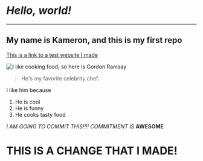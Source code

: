 # ***Hello, world!***
---
## My name is Kameron, and this is my first repo

[This is a link to a test website I made](https://kgano-ucsd.github.io/cse15l-lab-reports/index2.html)

![I like cooking food, so here is Gordon Ramsay](https://imagesvc.meredithcorp.io/v3/mm/image?url=https%3A%2F%2Fstatic.onecms.io%2Fwp-content%2Fuploads%2Fsites%2F6%2F2018%2F09%2Fgordon-ramsay-hells-kitchen-02-2000.jpg)

> He's my favorite celebrity chef.

I like him because
1. He is cool
2. He is funny
3. He cooks tasty food

*I AM GOING TO COMMIT THIS!!!!*
*COMMITMENT IS* **AWESOME**


# THIS IS A CHANGE THAT I MADE!
